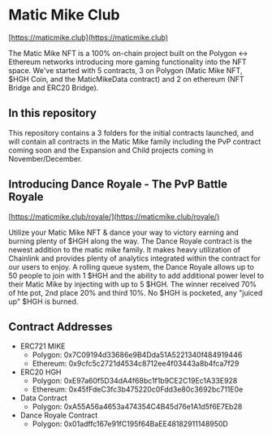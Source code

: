 # Matic Mike Club

[https://maticmike.club](https://maticmike.club)

The Matic Mike NFT is a 100% on-chain project built on the Polygon <-> Ethereum networks introducing more gaming functionality into the NFT space. We've started with 5 contracts, 3 on Polygon (Matic Mike NFT, $HGH Coin, and the MaticMikeData contract) and 2 on ethereum (NFT Bridge and ERC20 Bridge).

## In this repository

This repository contains a 3 folders for the initial contracts launched, and will contain all contracts in the Matic Mike family including the PvP contract coming soon and the Expansion and Child projects coming in November/December.

## Introducing Dance Royale - The PvP Battle Royale

[https://maticmike.club/royale/](https://maticmike.club/royale/)

Utilize your Matic Mike NFT & dance your way to victory earning and burning plenty of $HGH along the way. The Dance Royale contract is the newest addition to the matic mike family. It makes heavy utilization of Chainlink and provides plenty of analytics integrated within the contract for our users to enjoy. A rolling queue system, the Dance Royale allows up to 50 people to join with 1 $HGH and the ability to add additional power level to their Matic Mike by injecting with up to 5 $HGH. The winner received 70% of hte pot, 2nd place 20% and third 10%. No $HGH is pocketed, any "juiced up" $HGH is burned.

## Contract Addresses

- ERC721 MIKE
    - Polygon: 0x7C09194d33686e9B4Dda51A5221340f484919446
    - Ethereum: 0x9cfc5c2721d4534c8712ee4f03443a8b4fca7f29
- ERC20 HGH
    - Polygon: 0xE97a60f5D34dA4f68bc1f1b9CE2C19Ec1A33E928
    - Ethereum: 0x45fFdeC3fc3b475220c0Fdd3e80c3692bc711E0e
- Data Contract
    - Polygon: 0xA55A56a4653a474354C4B45d76e1A1d5f6E7Eb28
- Dance Royale Contract
    - Polygon: 0x01adffc167e91fC195f64BaEE48182911148950D
